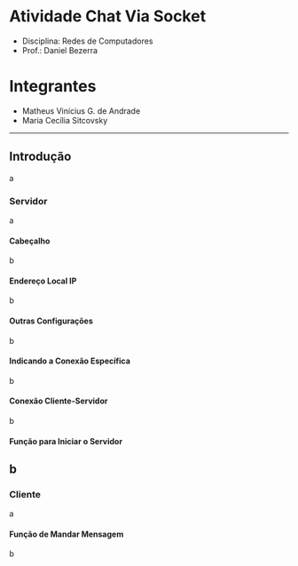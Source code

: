 # Atividade Chat Via Socket
- Disciplina: Redes de Computadores
- Prof.: Daniel Bezerra

# Integrantes
- Matheus Vinícius G. de Andrade
- Maria Cecília Sitcovsky
-------------------------------------------------------------
## Introdução
a

### Servidor
a

#### Cabeçalho
b
#### Endereço Local IP
b
#### Outras Configurações
b
#### Indicando a Conexão Específica
b
#### Conexão Cliente-Servidor
b
#### Função para Iniciar o Servidor
b
-------------------------------------------------------------
### Cliente
a

#### Função de Mandar Mensagem
b
